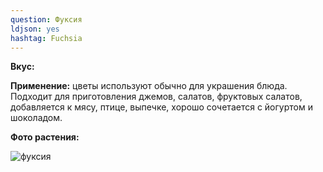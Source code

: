 ```yaml
---
question: Фуксия 
ldjson: yes 
hashtag: Fuchsia
---
```

**Вкус:** 

**Применение:** цветы используют обычно для украшения блюда. Подходит для приготовления джемов, салатов, фруктовых салатов, добавляется к мясу, птице, выпечке, хорошо сочетается с йогуртом и шоколадом.

**Фото растения:** 

![фуксия](https://user-images.githubusercontent.com/103433101/191558096-f9bf274c-4ebc-4be8-b7ee-1136b6cfa6ed.jpg)

